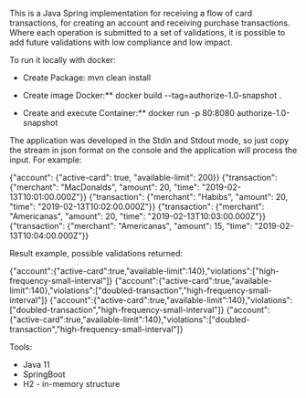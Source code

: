 This is a Java Spring implementation for receiving a flow of card transactions, for creating an account and receiving purchase transactions.
Where each operation is submitted to a set of validations, it is possible to add future validations with low compliance and low impact.

To run it locally with docker:

- Create Package: mvn clean install

- Create image Docker:** docker build --tag=authorize-1.0-snapshot .

- Create and execute Container:** docker run -p 80:8080 authorize-1.0-snapshot


The application was developed in the Stdin and Stdout mode, so just copy the stream in json format on the console and the application will process the input. For example:

{"account": {"active-card": true, "available-limit": 200}}
{"transaction": {"merchant": "MacDonalds", "amount": 20, "time": "2019-02-13T10:01:00.000Z"}}
{"transaction": {"merchant": "Habibs", "amount": 20, "time": "2019-02-13T10:02:00.000Z"}}
{"transaction": {"merchant": "Americanas", "amount": 20, "time": "2019-02-13T10:03:00.000Z"}}
{"transaction": {"merchant": "Americanas", "amount": 15, "time": "2019-02-13T10:04:00.000Z"}}

Result example, possible validations returned:

{"account":{"active-card":true,"available-limit":140},"violations":["high-frequency-small-interval"]}
{"account":{"active-card":true,"available-limit":140},"violations":["doubled-transaction","high-frequency-small-interval"]}
{"account":{"active-card":true,"available-limit":140},"violations":["doubled-transaction","high-frequency-small-interval"]}
{"account":{"active-card":true,"available-limit":140},"violations":["doubled-transaction","high-frequency-small-interval"]}

Tools: 
- Java 11
- SpringBoot
- H2 - in-memory structure
